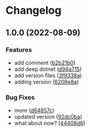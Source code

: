 # Changelog

## 1.0.0 (2022-08-09)


### Features

* add comment ([b2b21b0](https://github.com/patoncrispy/release-please-repro/commit/b2b21b065ae81f3df2f178b2b40e69d2f07e0fb1))
* add deep dotnet ([d94a715](https://github.com/patoncrispy/release-please-repro/commit/d94a7158ad439ea893e5200eb8063251939cb420))
* add version files ([3f9338a](https://github.com/patoncrispy/release-please-repro/commit/3f9338af73e4d31966b1b6fbc383703df7a4e7b4))
* adding version ([6208e8a](https://github.com/patoncrispy/release-please-repro/commit/6208e8a4d3d29a37c0bffb47e786f85e3270c71b))


### Bug Fixes

* more ([d64857c](https://github.com/patoncrispy/release-please-repro/commit/d64857c4a3c9afa398d5c5bc5e362055515857a0))
* updated version ([92dc0ba](https://github.com/patoncrispy/release-please-repro/commit/92dc0ba6164122dd82d41de4d76767bca65873aa))
* what about now? ([44408d6](https://github.com/patoncrispy/release-please-repro/commit/44408d687dd5ac16202ca05d464ea4624fe6eb33))

